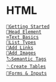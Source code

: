 # HTML

[`👋Getting Started`](Codici-dai-video-youtube/HTML/DAY-1/Chapter-1/index.html) <br>
[`👨Head Element`](Codici-dai-video-youtube/HTML/DAY-1/Chapter-2/index.html) <br>
[`⌨️Text Basics`](Codici-dai-video-youtube/HTML/DAY-3/Chapter-3/index.html) <br>
[`🧳List Types`](Codici-dai-video-youtube/HTML/DAY-1/Chapter-4/index.html) <br>
[`🔗Add Links`](Codici-dai-video-youtube/HTML/DAY-1/Chapter-5/index.html) <br>
[`🌁Add Images`](Codici-dai-video-youtube/HTML/DAY-2/Chapter-6/index.html) <br>
[`🏷Semantic Tags`](Codici-dai-video-youtube/HTML/DAY-2/Chapter-7/index.html) <br>
[`🪡Create Tables`](Codici-dai-video-youtube/HTML/DAY-2/Chapter-8/index.html) <br>
[`📝Forms & Inputs`](Codici-dai-video-youtube/HTML/DAY-2/Chapter-9/index.html)